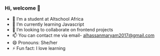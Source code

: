 ### Hi, welcome 👋

- 🔭 I’m a student at Altschool Africa
- 🌱 I’m currently learning Javascript
- 👯 I’m looking to collaborate on frontend projects
- 📫 You can contact me via email- alhassanmaryam2017@gmail.com
- 😄 Pronouns: She/her
- ⚡ Fun fact: I love learning
